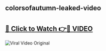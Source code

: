 ## colorsofautumn-leaked-video 

# <h2><a href="http://freeplayer.one?title=colorsofautumn-leaked-video&ref=21J">🔗 Click to Watch 👉🔴 VIDEO</a></h2>

<a href="http://freeplayer.one?title=colorsofautumn-leaked-video&ref=21J" rel="nofollow" data-target="animated-image.originalLink"><img src="https://i.ibb.co.com/xMMVF88/686577567.gif" alt="Viral Video Original" style="max-width: 100%; display: inline-block;" data-target="animated-image.originalImage"></a>

